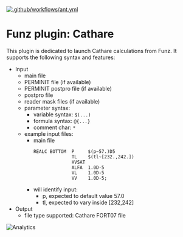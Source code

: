 [![.github/workflows/ant.yml](https://github.com/Funz/plugin-Cathare/actions/workflows/ant.yml/badge.svg)](https://github.com/Funz/plugin-Cathare/actions/workflows/ant.yml)

# Funz plugin: Cathare

This plugin is dedicated to launch Cathare calculations from Funz.
It supports the following syntax and features:

  * Input
    * main file
    * PERMINIT file (if available)
    * PERMINIT postpro file (if available)
    * postpro file
    * reader mask files (if available)
    * parameter syntax: 
      * variable syntax: `$(...)`
      * formula syntax: `@{...}`
      * comment char: `*`
    * example input files:
      * main file
        ```
        REALC BOTTOM  P     $(p~57.)D5
                      TL    $(tl~[232.,242.])
                      HVSAT
                      ALFA  1.0D-5
                      VL    1.0D-5
                      VV    1.0D-5;
        ```      
      * will identify input:
        * p, expected to default value 57.0
        * tl, expected to vary inside [232,242]
  * Output
    * file type supported: Cathare FORT07 file



![Analytics](https://ga-beacon.appspot.com/UA-109580-20/plugin-Cathare)
